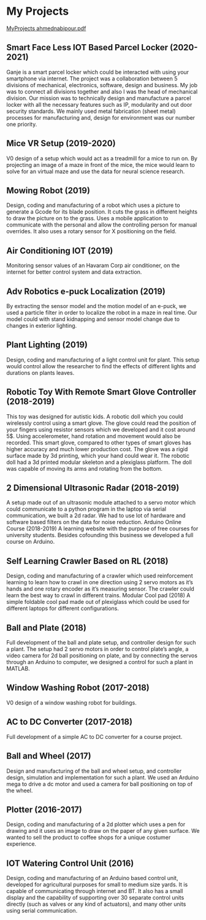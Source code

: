 # My Projects
[MyProjects ahmednabipour.pdf](https://github.com/ahmednabipour/ahmednabipour/files/7236412/MyProjects.ahmednabipour.pdf)

## Smart Face Less IOT Based Parcel Locker (2020-2021)
Ganje is a smart parcel locker which could be interacted with using your smartphone via internet. The project was a collaboration between 5 divisions of mechanical, electronics, software, design and business. My job was to connect all divisions together and also I was the head of mechanical division. Our mission was to technically design and manufacture a parcel locker with all the necessary features such as IP, modularity and out door security standards. We mainly used metal fabrication (sheet metal) processes for manufacturing and, design for environment was our number one priority.	                          

## Mice VR Setup (2019-2020)
V0 design of a setup which would act as a treadmill for a mice to run on. By projecting an image of a maze in front of the mice, the mice would learn to solve for an virtual maze and use the data for neural science research. 

## Mowing Robot (2019)
Design, coding and manufacturing of a robot which uses a picture to generate a Gcode for its blade position. It cuts the grass in different heights to draw the picture on to the grass. Uses a mobile application to communicate with the personal and allow the controlling person for manual overrides. It also uses a rotary sensor for X positioning on the field.

## Air Conditioning IOT (2019)
Monitoring sensor values of an Havaram Corp air conditioner, on the internet for better control system and data extraction.

## Adv Robotics e-puck Localization (2019)
By extracting the sensor model and the motion model of an e-puck, we used a particle filter in order to localize the robot in a maze in real time. Our model could with stand kidnapping and sensor model change due to changes in exterior lighting.

## Plant Lighting (2019)
Design, coding and manufacturing of a light control unit for plant. This setup would control allow the researcher to find the effects of different lights and durations on plants leaves.

## Robotic Toy With Remote Smart Glove Controller (2018-2019)
This toy was designed for autistic kids. A robotic doll which you could wirelessly control using a smart glove. The glove could read the position of your fingers using resistor sensors which we developed and it cost around 5$. Using accelerometer, hand rotation and movement would also be recorded. This smart glove, compared to other types of smart gloves has higher accuracy and much lower production cost.
The glove was a rigid surface made by 3d printing, which your hand could wear it. The robotic doll had a 3d printed modular skeleton and a plexiglass platform. The doll was capable of moving its arms and rotating from the bottom.

## 2 Dimensional Ultrasonic Radar (2018-2019)
A setup made out of an ultrasonic module attached to a servo motor which could communicate to a python program in the laptop via serial communication, we built a 2d radar. We had to use lot of  hardware and software based filters on the data for noise reduction. 
Arduino Online Course (2018-2019)
A learning website with the purpose of free courses for university students. Besides cofounding this business we developed a full course on Arduino.

## Self Learning Crawler Based on RL (2018)
Design, coding and manufacturing of a crawler which used reinforcement learning to learn how to crawl in one direction using 2 servo motors as it’s hands and one rotary encoder as it’s measuring sensor. The crawler could learn the best way to crawl in different trains. 
 Modular Cool pad (2018)
A simple foldable cool pad made out of plexiglass which could be used for different laptops for different configurations.

## Ball and Plate (2018)
Full development of the ball and plate setup, and controller design for such a plant. The setup had 2 servo motors in order to control plate’s angle, a video camera for 2d ball positioning on plate, and by connecting the servos through an Arduino to computer, we designed a control for such a plant in MATLAB.

## Window Washing Robot (2017-2018)
V0 design of a window washing robot for buildings.

## AC to DC Converter (2017-2018)
Full development of a simple AC to DC converter for a course project.

## Ball and Wheel (2017)
Design and manufacturing of the ball and wheel setup, and controller design, simulation and implementation for such a plant. We used an Arduino mega to drive a dc motor and used a camera for ball positioning on top of the wheel.

## Plotter (2016-2017)
Design, coding and manufacturing of a 2d plotter which uses a pen for drawing and it uses an image to draw on the paper of any given surface. We wanted to sell the product to coffee shops for a unique costumer experience.

## IOT Watering Control Unit (2016)
Design, coding and manufacturing of an Arduino based control unit, developed for agricultural purposes for small to medium size yards. It is capable of communicating through internet and BT. It also has a small display and the capability of supporting over 30 separate control units directly (such as valves or any kind of actuators), and many other units using serial communication.


